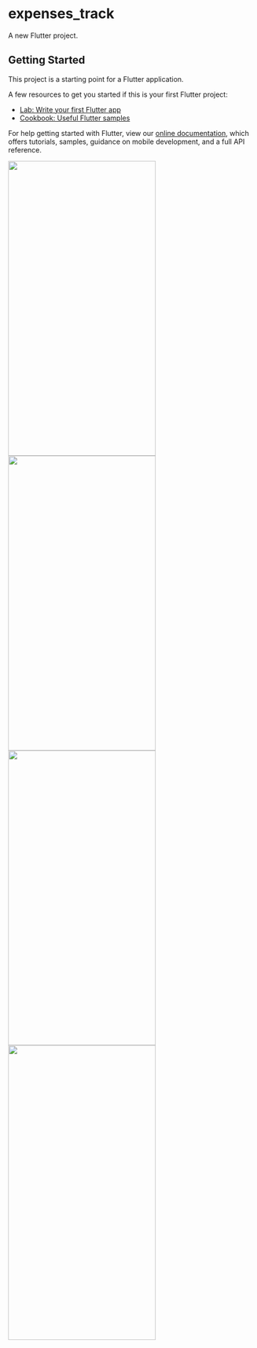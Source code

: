 # expenses_track

A new Flutter project.

## Getting Started

This project is a starting point for a Flutter application.

A few resources to get you started if this is your first Flutter project:

- [Lab: Write your first Flutter app](https://flutter.dev/docs/get-started/codelab)
- [Cookbook: Useful Flutter samples](https://flutter.dev/docs/cookbook)

For help getting started with Flutter, view our
[online documentation](https://flutter.dev/docs), which offers tutorials,
samples, guidance on mobile development, and a full API reference.



<img src="https://user-images.githubusercontent.com/12699008/99632343-0dd4f880-2a0b-11eb-9cb8-518940416cad.png" width="300" height="600" />   <img src="https://user-images.githubusercontent.com/12699008/99632352-11687f80-2a0b-11eb-9b11-00bcb3c98386.png" width="300" height="600" />   <img src="https://user-images.githubusercontent.com/12699008/99632353-13324300-2a0b-11eb-802a-d134701dec3f.png" width="300" height="600"  />  <img src="https://user-images.githubusercontent.com/12699008/99632361-162d3380-2a0b-11eb-835f-8538aeda0f50.png" width="300" height="600"  />
